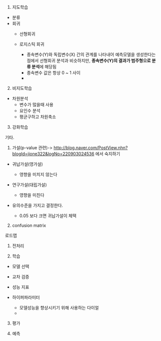 
1. 지도학습
 - 분류
 - 회귀
     - 선형회귀
     
     - 로지스틱 회귀
         - 종속변수(Y)와 독립변수(X) 간의 관계를 나타내어 예측모델을 생성한다는 점에서 선형회귀 분석과 비슷하지만, **종속변수(Y)의 결과가 범주형으로 분류 분석**에 해당됨
         - 종속변수 값은 항상 0 ~ 1 사이
         - 

2. 비지도학습


 - 차원분석
    - 변수가 많을때 사용
    - 요인수 분석 
    - 평균구하고 차원축소


3. 강화학습



기타.
1. 가설(p-value 관련)-> http://blog.naver.com/PostView.nhn?blogId=jione322&logNo=220903024536 에서 숙지하기
 - 귀납가설(영가설)
     - 영향을 미치지 않는다
 
 - 연구가설(대립가설)
     - 영향을 미친다

 - 유의수준을 가지고 결정한다.
     - 0.05 보다 크면 귀납가설이 체택

2. confusion matrix



로드맵
1. 전처리


2. 학습
 - 모델 선택
 - 교차 검증
 - 성능 지표

 - 하이퍼파라미터
     - 모델성능을 향상시키기 위해 사용하는 다이얼
     - 


3. 평가 



4. 예측